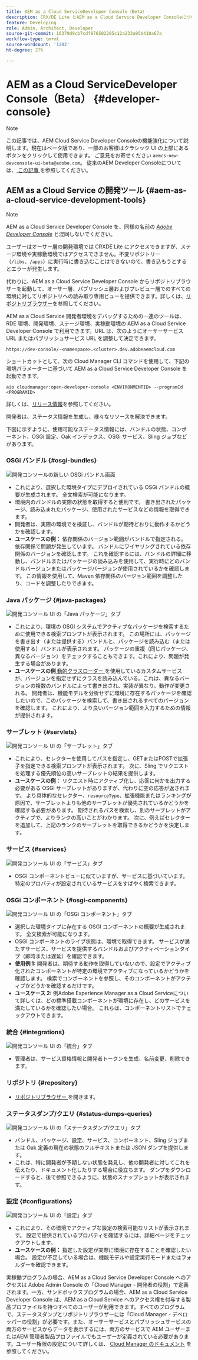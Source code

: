 ```yaml
---
title: AEM as a Cloud ServiceDeveloper Console（Beta）
description: CRX/DE Lite とAEM as a Cloud Service Developer Consoleについて
feature: Developing
role: Admin, Architect, Developer
source-git-commit: 16379d9cb7cdf876502205c12a233a95b410a67a
workflow-type: tm+mt
source-wordcount: '1202'
ht-degree: 27%

---
```



# AEM as a Cloud ServiceDeveloper Console（Beta） {#developer-console}

>[!NOTE]
>
>この記事では、AEM Cloud Service Developer Consoleの機能強化について説明します。現在はベータ版であり、一部のお客様はクラシック UI の上部にあるボタンをクリックして使用できます。 ご意見をお寄せください `aemcs-new-devconsole-ui-beta@adobe.com`。 従来のAEM Developer Consoleについては、[ この記事 ](/help/implementing/developing/introduction/development-guidelines.md#crxde-lite-and-developer-console) を参照してください。

## AEM as a Cloud Service の開発ツール {#aem-as-a-cloud-service-development-tools}

>[!NOTE]
>AEM as a Cloud Service Developer Console を、同様の名前の [*Adobe Developer Console*](https://developer.adobe.com/developer-console/) と混同しないでください。
>

ユーザーはオーサー層の開発環境では CRXDE Lite にアクセスできますが、ステージ環境や実稼動環境ではアクセスできません。不変リポジトリー（`/libs`、`/apps`）に実行時に書き込むことはできないので、書き込もうとするとエラーが発生します。

代わりに、AEM as a Cloud Service Developer Console からリポジトリブラウザーを起動して、オーサー層、パブリッシュ層およびプレビュー層でのすべての環境に対してリポジトリへの読み取り専用ビューを提供できます。詳しくは、[リポジトリブラウザー](/help/implementing/developing/tools/repository-browser.md)を参照してください。

AEM as a Cloud Service 開発者環境をデバッグするための一連のツールは、RDE 環境、開発環境、ステージ環境、実稼動環境の AEM as a Cloud Service Developer Console で利用できます。URL は、次のようにオーサーサービス URL またはパブリッシュサービス URL を調整して決定できます。

`https://dev-console/-<namespace>.<cluster>.dev.adobeaemcloud.com`

ショートカットとして、次の Cloud Manager CLI コマンドを使用して、下記の環境パラメーターに基づいて AEM as a Cloud Service Developer Console を起動できます。

`aio cloudmanager:open-developer-console <ENVIRONMENTID> --programId <PROGRAMID>`

詳しくは、[リリース情報](/help/release-notes/home.md)を参照してください。

開発者は、ステータス情報を生成し、様々なリソースを解決できます。

下図に示すように、使用可能なステータス情報には、バンドルの状態、コンポーネント、OSGi 設定、Oak インデックス、OSGi サービス、Sling ジョブなどがあります。

### OSGi バンドル {#osgi-bundles}

![ 開発コンソールの新しい OSGi バンドル画面 ](/help/implementing/developing/introduction/assets/osgi-bundles.png)

* これにより、選択した環境タイプにデプロイされている OSGi バンドルの概要が生成されます。 全文検索が可能になります。
* 環境内のバンドルの実際の状態を取得すると便利です。 書き出されたパッケージ、読み込まれたパッケージ、使用されたサービスなどの情報を取得できます。
* 開発者は、実際の環境でを検証し、バンドルが期待どおりに動作するかどうかを確認します。
* **ユースケースの例：** 依存関係のバージョン範囲がバンドルで指定される。 依存関係で問題が発生しています。 バンドルにワイヤリングされている依存関係のバージョンを確認します。 これを確認するには、バンドルの詳細に移動し、バンドルまたはパッケージの読み込みを使用して、実行時にどのバンドルバージョンまたはパッケージバージョンが使用されているかを確認します。 この情報を使用して、Maven 依存関係のバージョン範囲を調整したり、コードを調整したりできます。

### Java パッケージ {#java-packages}

![ 開発コンソール UI の「Java パッケージ」タブ ](/help/implementing/developing/introduction/assets/java-packages-dev-console-ui.png)

* これにより、環境の OSGI システムでアクティブなパッケージを検索するために使用できる検索プロンプトが表示されます。 この場所には、パッケージを書き出す（または提供する）バンドルと、パッケージを読み込む（または使用する）バンドルが表示されます。 パッケージの重複（同じパッケージ、異なるバージョン）をチェックすることもできます。これにより、問題が発生する場合があります。
* **ユースケースの例**[ 動的クラスローダー ](https://sling.apache.org/apidocs/sling9/org/apache/sling/commons/classloader/DynamicClassLoaderManager.html) を使用しているカスタムサービスが、バージョンを指定せずにクラスを読み込んでいる。これは、異なるバージョンの複数のバンドルによって書き出され、実装が異なり、動作が変更される。 開発者は、機能モデルを分析せずに環境に存在するパッケージを確認したいので、このパッケージを検索して、書き出されるすべてのバージョンを確認します。 これにより、より良いバージョン範囲を入力するための情報が提供されます。

### サーブレット {#servlets}

![ 開発コンソール UI の「サーブレット」タブ ](/help/implementing/developing/introduction/assets/servlets-dev-console-ui.png)

* これにより、セレクターを使用してパスを指定し、GETまたはPOSTで拡張子を指定できる検索プロンプトが表示されます。 次に、Sling でリクエストを処理する優先順位の高いサーブレットの結果を提供します。
* **ユースケースの例：** リクエスト時にアクティブ化し、応答に何かを出力する必要がある OSGI サーブレットがありますが、代わりに空の応答が返されます。 より具体的なセレクター、`resourceType`、拡張機能またはランキングが原因で、サーブレットよりも他のサーブレットが優先されているかどうかを確認する必要があります。 期待されるパスを検索し、別のサーブレットがアクティブで、よりランクの高いことがわかります。 次に、例えばセレクターを追加して、上記のランクのサーブレットを取得できるかどうかを決定します。

### サービス {#services}

![ 開発コンソール UI の「サービス」タブ ](/help/implementing/developing/introduction/assets/services-dev-console.png)

* OSGI コンポーネントビューに似ていますが、サービスに基づいています。 特定のプロパティが設定されているサービスをすばやく検索できます。

### OSGi コンポーネント {#osgi-components}

![ 開発コンソール UI の「OSGi コンポーネント」タブ ](/help/implementing/developing/introduction/assets/osgi-components-dev-console.png)

* 選択した環境タイプに存在する OSGI コンポーネントの概要が生成されます。 全文検索が可能になります。
* OSGI コンポーネントのライブ状態は、環境で取得できます。 サービスが満たすサービス、サービスを提供するバンドルおよびアクティベーションタイプ（即時または遅延）を確認できます。
* **使用例 1:** 開発者は、期待する動作を取得していないので、設定でアクティブ化されたコンポーネントが特定の環境でアクティブになっているかどうかを確認します。 検索でコンポーネントを参照し、そのコンポーネントがアクティブかどうかを確認するだけです。
* **ユースケース 2:** 例Adobe Experience Manager as a Cloud Serviceについて詳しくは、どの標準搭載コンポーネントが環境に存在し、どのサービスを満たしているかを確認したい場合。 これらは、コンポーネントリストでチェックアウトできます。

### 統合 {#integrations}

![ 開発コンソール UI の「統合」タブ ](/help/implementing/developing/introduction/assets/integrations-dev-console-ui.png)

* 管理者は、サービス資格情報と開発者トークンを生成、名前変更、削除できます。

### リポジトリ {#repository}

* [ リポジトリブラウザー ](/help/implementing/developing/tools/repository-browser.md) を開きます。

### ステータスダンプ/クエリ {#status-dumps-queries}

![ 開発コンソール UI の「ステータスダンプ/クエリ」タブ ](/help/implementing/developing/introduction/assets/status-dumps-queries.png)

* バンドル、パッケージ、設定、サービス、コンポーネント、Sling ジョブまたは Oak 定義の現在の状態のフルテキストまたは JSON ダンプを提供します。
* これは、特に開発者が予期しない状態を発見し、他の開発者に対してこれを伝えたり、ドキュメント化したりする場合に役立ちます。 ダンプをダウンロードすると、後で参照できるように、状態のスナップショットが表示されます。

### 設定 {#configurations}

![ 開発コンソール UI の「設定」タブ ](/help/implementing/developing/introduction/assets/configurations-dev-console.png)

* これにより、その環境でアクティブな設定の検索可能なリストが表示されます。 設定で提供されているプロパティを確認するには、詳細ページをチェックアウトします。
* **ユースケースの例：** 指定した設定が実際に環境に存在することを確認したい場合。 設定が不足している場合は、機能モデルや設定実行モードまたはフォルダーを確認できます。

実稼働プログラムの場合、AEM as a Cloud Service Developer Console へのアクセスは Adobe Admin Console の「Cloud Manager - 開発者の役割」で定義されます。一方、サンドボックスプログラムの場合、AEM as a Cloud Service Developer Console は、AEM as a Cloud Service へのアクセス権を付与する製品プロファイルを持つすべてのユーザーが利用できます。すべてのプログラムで、ステータスダンプとリポジトリブラウザーには「Cloud Manager - デベロッパーの役割」が必要です。また、オーサーサービスとパブリッシュサービスの両方のサービスからデータを表示するには、両方のサービスで AEM ユーザーまたはAEM 管理者製品プロファイルでもユーザーが定義されている必要があります。ユーザー権限の設定について詳しくは、 [Cloud Manager のドキュメント](https://experienceleague.adobe.com/docs/experience-manager-cloud-manager/using/requirements/setting-up-users-and-roles.html?lang=ja) を参照してください。